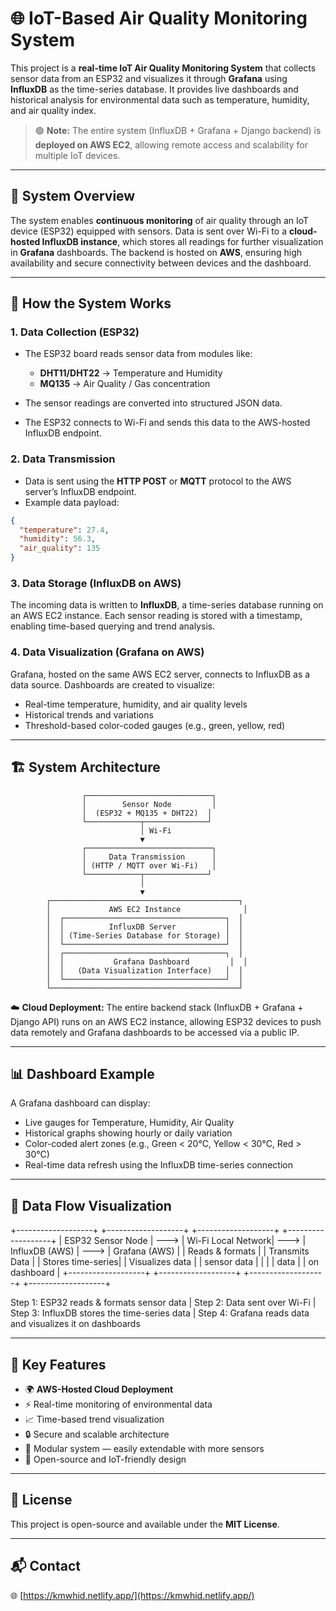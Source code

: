 # 🌐 IoT-Based Air Quality Monitoring System

This project is a **real-time IoT Air Quality Monitoring System** that collects sensor data from an ESP32 and visualizes it through **Grafana** using **InfluxDB** as the time-series database.
It provides live dashboards and historical analysis for environmental data such as temperature, humidity, and air quality index.

> 🟢 **Note:** The entire system (InfluxDB + Grafana + Django backend) is **deployed on AWS EC2**, allowing remote access and scalability for multiple IoT devices.

---

## 🚀 System Overview

The system enables **continuous monitoring** of air quality through an IoT device (ESP32) equipped with sensors.
Data is sent over Wi-Fi to a **cloud-hosted InfluxDB instance**, which stores all readings for further visualization in **Grafana** dashboards.
The backend is hosted on **AWS**, ensuring high availability and secure connectivity between devices and the dashboard.

---

## 🧠 How the System Works

### 1. **Data Collection (ESP32)**

* The ESP32 board reads sensor data from modules like:

  * **DHT11/DHT22** → Temperature and Humidity
  * **MQ135** → Air Quality / Gas concentration
* The sensor readings are converted into structured JSON data.
* The ESP32 connects to Wi-Fi and sends this data to the AWS-hosted InfluxDB endpoint.

### 2. **Data Transmission**

* Data is sent using the **HTTP POST** or **MQTT** protocol to the AWS server’s InfluxDB endpoint.
* Example data payload:

```json
{
  "temperature": 27.4,
  "humidity": 56.3,
  "air_quality": 135
}
```

### 3. **Data Storage (InfluxDB on AWS)**

The incoming data is written to **InfluxDB**, a time-series database running on an AWS EC2 instance.
Each sensor reading is stored with a timestamp, enabling time-based querying and trend analysis.

### 4. **Data Visualization (Grafana on AWS)**

Grafana, hosted on the same AWS EC2 server, connects to InfluxDB as a data source.
Dashboards are created to visualize:

* Real-time temperature, humidity, and air quality levels
* Historical trends and variations
* Threshold-based color-coded gauges (e.g., green, yellow, red)

---

## 🏗️ System Architecture

```text
                ┌────────────────────────────┐
                │        Sensor Node         │
                │  (ESP32 + MQ135 + DHT22)  │
                └────────────┬──────────────┘
                             │ Wi-Fi
                             ▼
                ┌────────────────────────────┐
                │     Data Transmission      │
                │ (HTTP / MQTT over Wi-Fi)   │
                └────────────┬──────────────┘
                             │
                             ▼
        ┌──────────────────────────────────────────┐
        │             AWS EC2 Instance              │
        │  ┌────────────────────────────────────┐  │
        │  │          InfluxDB Server           │  │
        │  │ (Time-Series Database for Storage) │  │
        │  └────────────────────────────────────┘  │
        │  ┌────────────────────────────────────┐  │
        │  │           Grafana Dashboard         │  │
        │  │   (Data Visualization Interface)   │  │
        │  └────────────────────────────────────┘  │
        └──────────────────────────────────────────┘
```

☁️ **Cloud Deployment:**
The entire backend stack (InfluxDB + Grafana + Django API) runs on an AWS EC2 instance, allowing ESP32 devices to push data remotely and Grafana dashboards to be accessed via a public IP.

---

## 📊 Dashboard Example

A Grafana dashboard can display:

* Live gauges for Temperature, Humidity, Air Quality
* Historical graphs showing hourly or daily variation
* Color-coded alert zones (e.g., Green < 20°C, Yellow < 30°C, Red > 30°C)
* Real-time data refresh using the InfluxDB time-series connection

---

## 🔄 Data Flow Visualization


+-------------------+ +-------------------+ +-------------------+ +-------------------+
| ESP32 Sensor Node | ---> | Wi-Fi Local Network| ---> | InfluxDB (AWS) | ---> | Grafana (AWS) |
| Reads & formats | | Transmits Data | | Stores time-series| | Visualizes data |
| sensor data | | | | data | | on dashboard |
+-------------------+ +-------------------+ +-------------------+ +-------------------+

Step 1: ESP32 reads & formats sensor data
|
Step 2: Data sent over Wi-Fi
|
Step 3: InfluxDB stores the time-series data
|
Step 4: Grafana reads data and visualizes it on dashboards

---

## 🧩 Key Features

* 🌍 **AWS-Hosted Cloud Deployment**
* ⚡ Real-time monitoring of environmental data
* 📈 Time-based trend visualization
* 🔒 Secure and scalable architecture
* 🧱 Modular system — easily extendable with more sensors
* 🧠 Open-source and IoT-friendly design

---

## 🧾 License

This project is open-source and available under the **MIT License**.

---

## 📬 Contact

🌐 [https://kmwhid.netlify.app/](https://kmwhid.netlify.app/)

